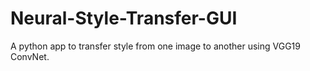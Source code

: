 # Neural-Style-Transfer-GUI
A python app to transfer style from one image to another using VGG19 ConvNet.
